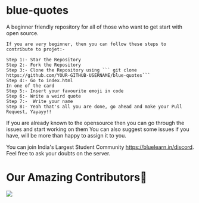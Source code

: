 # blue-quotes
A beginner friendly repository for all of those who want to get start with open source.
```
If you are very beginner, then you can follow these steps to contribute to projet:-

Step 1:- Star the Repository
Step 2:- Fork the Repository
Step 3:- Clone the Repository using ``` git clone https://github.com/YOUR-GITHUB-USERNAME/blue-quotes```
Step 4:- Go to index.html
In one of the card
Step 5:- Insert your favourite emoji in code
Step 6:- Write a weird quote 
Step 7:-  Write your name
Step 8:- Yeah that's all you are done, go ahead and make your Pull Request, Yayayy!!
```
If you are already known to the opensource then you can go through the issues and start working on them
You can also suggest some issues if you have, will be more than happy to assign it to you.

You can join India's Largest Student Community https://bluelearn.in/discord. 
Feel free to ask your doubts on the server.

# Our Amazing Contributors🌟
<a align="center" href="https://github.com/bluelearn-open-source/blue-quotes/graphs/contributors">
  <img src="https://contrib.rocks/image?repo=bluelearn-open-source/blue-quotes&&max=817" />
</a>
